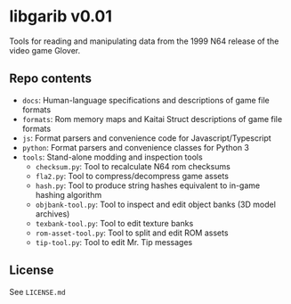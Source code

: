 # libgarib v0.01

Tools for reading and manipulating data from the 1999 N64 release of the video game Glover.

## Repo contents

- `docs`: Human-language specifications and descriptions of game file formats
- `formats`: Rom memory maps and Kaitai Struct descriptions of game file formats
- `js`: Format parsers and convenience code for Javascript/Typescript
- `python`: Format parsers and convenience classes for Python 3
- `tools`: Stand-alone modding and inspection tools
    - `checksum.py`: Tool to recalculate N64 rom checksums
    - `fla2.py`: Tool to compress/decompress game assets
    - `hash.py`: Tool to produce string hashes equivalent to in-game hashing algorithm
    - `objbank-tool.py`: Tool to inspect and edit object banks (3D model archives) 
    - `texbank-tool.py`: Tool to edit texture banks
    - `rom-asset-tool.py`: Tool to split and edit ROM assets
    - `tip-tool.py`: Tool to edit Mr. Tip messages

## License

See `LICENSE.md`